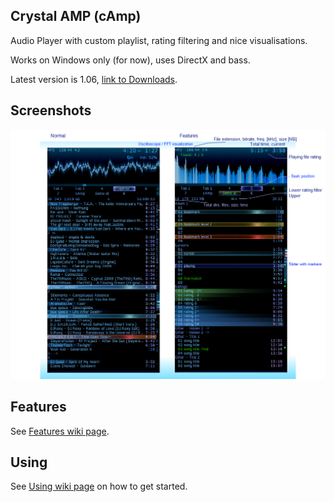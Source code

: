 Crystal AMP (cAmp)
------------------

Audio Player with custom playlist, rating filtering and nice visualisations.

Works on Windows only (for now), uses DirectX and bass.

Latest version is 1.06, [link to Downloads](https://github.com/cryham/cAmp/releases).

Screenshots
-----------

![](https://raw.githubusercontent.com/cryham/cAmp/master/cAmp/screenshots.png)

Features
--------

See [Features wiki page](https://github.com/cryham/cAmp/wiki/Features).

Using
-----

See [Using  wiki page](https://github.com/cryham/cAmp/wiki/Using) on how to get started.
